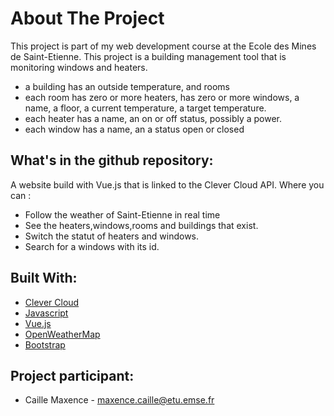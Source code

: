 <!-- ABOUT THE PROJECT -->
# About The Project

This project is part of my web development course at the Ecole des Mines de Saint-Etienne.
This project is a building management tool that is monitoring windows and heaters.
- a building has an outside temperature, and rooms
- each room has zero or more heaters, has zero or more windows, a name, a floor, a current temperature, a target temperature.
- each heater has a name, an on or off status, possibly a power.
- each window has a name, an a status open or closed

## What's in the github repository:
A website build with Vue.js that is linked to the Clever Cloud API. Where you can :
- Follow the weather of Saint-Etienne in real time
-  See the heaters,windows,rooms and buildings that exist.
-  Switch the statut of heaters and windows.
-  Search for a windows with its id.



## Built With:

* [Clever Cloud](https://www.clever-cloud.com/fr/)
* [Javascript](https://www.javascript.com/)
* [Vue.js](https://vuejs.org/)
* [OpenWeatherMap](https://openweathermap.org/)
* [Bootstrap](https://bootstrap-vue.org/docs)


## Project participant:

- Caille Maxence - maxence.caille@etu.emse.fr









